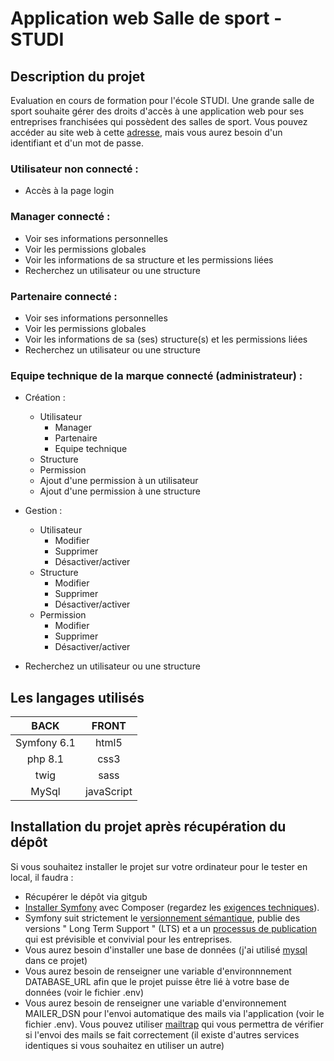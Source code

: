 # Application web Salle de sport - STUDI

## Description du projet

Evaluation en cours de formation pour l'école STUDI. Une grande salle de sport souhaite gérer des droits d'accès à une application web pour ses entreprises franchisées qui possèdent des salles de sport. Vous pouvez accéder au site web à cette [adresse][5], mais vous aurez besoin d'un identifiant et d'un mot de passe.

### Utilisateur non connecté :
* Accès à la page login

### Manager connecté :
* Voir ses informations personnelles
* Voir les permissions globales
* Voir les informations de sa structure et les permissions liées
* Recherchez un utilisateur ou une structure

### Partenaire connecté :
* Voir ses informations personnelles
* Voir les permissions globales
* Voir les informations de sa (ses) structure(s) et les permissions liées
* Recherchez un utilisateur ou une structure

### Equipe technique de la marque connecté (administrateur) :
* Création :
    * Utilisateur
        * Manager
        * Partenaire
        * Equipe technique
    * Structure
    * Permission
    * Ajout d'une permission à un utilisateur
    * Ajout d'une permission à une structure

* Gestion : 
    * Utilisateur
        * Modifier
        * Supprimer
        * Désactiver/activer
    * Structure
        * Modifier
        * Supprimer
        * Désactiver/activer
    * Permission
        * Modifier
        * Supprimer
        * Désactiver/activer

* Recherchez un utilisateur ou une structure
## Les langages utilisés
| BACK | FRONT |
|:-:|:-:|
| Symfony 6.1 | html5 |
| php 8.1 | css3 |
| twig | sass |
| MySql | javaScript |

## Installation du projet après récupération du dépôt

Si vous souhaitez installer le projet sur votre ordinateur pour le tester en local, il faudra :
* Récupérer le dépôt via gitgub
* [Installer Symfony][1] avec Composer (regardez les [exigences techniques][2]).
* Symfony suit strictement le [versionnement sémantique][3], publie des versions " Long Term Support " (LTS) et a un [processus de publication][4] qui est prévisible et convivial pour les entreprises.
* Vous aurez besoin d'installer une base de données (j'ai utilisé [mysql][6] dans ce projet)
* Vous aurez besoin de renseigner une variable d'environnnement DATABASE_URL afin que le projet puisse être lié à votre base de données (voir le fichier .env)
* Vous aurez besoin de renseigner une variable d'environnement MAILER_DSN pour l'envoi automatique des mails via l'application (voir le fichier .env). Vous pouvez utiliser [mailtrap][7] qui vous permettra de vérifier si l'envoi des mails se fait correctement (il existe d'autres services identiques si vous souhaitez en utiliser un autre) 

[1]: https://symfony.com/doc/current/setup.html
[2]: https://symfony.com/doc/current/reference/requirements.html
[3]: https://semver.org
[4]: https://symfony.com/doc/current/contributing/community/releases.html
[5]: https://lorange-bleue.herokuapp.com
[6]: https://dev.mysql.com/doc/mysql-installation-excerpt/5.7/en/
[7]: https://mailtrap.io/